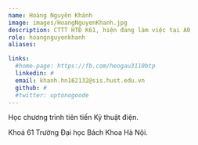 ```yaml
---
name: Hoàng Nguyên Khánh
image: images/HoangNguyenKhanh.jpg
description: CTTT HTĐ K61, hiện đang làm việc tại A0
role: hoangnguyenkhanh
aliases:

links:
  #home-page: https://fb.com/heogau3110btp
  linkedin: #
  email: khanh.hn162132@sis.hust.edu.vn
  github: #
  #twitter: uptonogoode
---
```


Học chương trình tiên tiến Kỹ thuật điện.

Khoá 61 Trường Đại học Bách Khoa Hà Nội.
